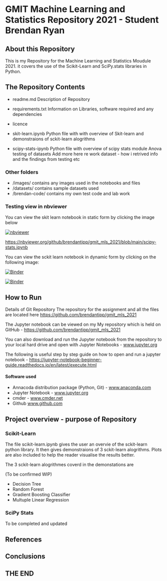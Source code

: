 # GMIT Machine Learning and Statistics Repository 2021 - Student Brendan Ryan


## About this Repository

This is my Repository for the Machine Learning and Statistics Moudule 2021. it covers the use of the Scikit-Learn and SciPy.stats libraries in Python.


## The Repository Contents

- readme.md Description of Repository
- requirements.txt Information on Libraries, software required and any dependencies
- licence

- skit-learn.ipynb 
Python file with with overview of Skit-learn and demonstraions of sckit-learn alogrithms


- scipy-stats-ipynb
Python file with overview of scipy stats module
Anova testing of datasets 
Add more here re work dataset - how i retrived info and the findings from testing etc 

### Other folders

- /images/ contains any images used in the notebooks and files
- /datasets/ contains sample datasets used
- /brendan-code/ contains my own test code and lab work


### Testing view in nbviewer

You can view the skit learn notebook in static form by clicking the image below

[![nbviewer](https://raw.githubusercontent.com/jupyter/design/master/logos/Badges/nbviewer_badge.svg)](https://nbviewer.org/github/brendantipp/gmit_mls_2021/blob/main/scikit-learn.ipynb)


https://nbviewer.org/github/brendantipp/gmit_mls_2021/blob/main/scipy-stats.ipynb

You can view the sckit learn notebook in dynamic form by clicking on the following image:


[![Binder](https://mybinder.org/badge_logo.svg)](https://mybinder.org/v2/gh/brendantipp/gmit_mls_2021/HEAD?labpath=scikit-learn.ipynb)

[![Binder](https://mybinder.org/badge_logo.svg)](https://mybinder.org/v2/gh/brendantipp/gmit_mls_2021/HEAD?labpath=scikit-learn.ipynb)




## How to Run

Details of Git Repository
The repository for the assignment and all the files are located here https://github.com/brendantipp/gmit_mls_2021

The Jupyter notebook can be viewed on my My repository which is held on GitHub - https://github.com/brendantipp/gmit_mls_2021

You can also download and run the Jupyter notebook from the repository to your local hard drive and open with Jupyter Notebooks - www.jupyter.org

The following is useful step by step guide on how to open and run a jupyter notebook - https://jupyter-notebook-beginner-guide.readthedocs.io/en/latest/execute.html


#### Software used

- Annacoda distribution package (Python, Git) - www.anaconda.com
- Jupyter Notebook - www.jupyter.org
- cmder - www.cmder.net
- Github www.github.com


## Project overview - purpose of Repository

### Scikit-Learn

The file scikit-learn.ipynb gives the user an overvie of the sckit-learn python library. It then gives demonstraions of 3 sckit-learn alogrithms. Plots are also included to help the reader visualise the results better.

The 3 sckit-learn alogrithmes coverd in the demonstations are 

(To be confirmed WIP)
- Decision Tree
- Random Forest
- Gradient Boosting Classifier
- Multuple Linear Regression 


### SciPy Stats

To be completed and updated 


## References




## Conclusions 

## THE END







